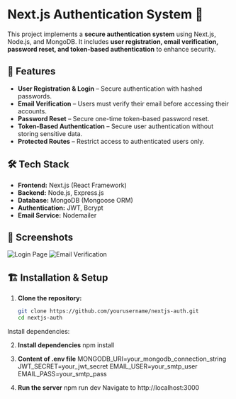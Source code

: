 # **Next.js Authentication System 🔐**

This project implements a **secure authentication system** using Next.js, Node.js, and MongoDB. It includes **user registration, email verification, password reset, and token-based authentication** to enhance security.

## 🚀 **Features**
- **User Registration & Login** – Secure authentication with hashed passwords.
- **Email Verification** – Users must verify their email before accessing their accounts.
- **Password Reset** – Secure one-time token-based password reset.
- **Token-Based Authentication** – Secure user authentication without storing sensitive data.
- **Protected Routes** – Restrict access to authenticated users only.

## 🛠 **Tech Stack**
- **Frontend:** Next.js (React Framework)
- **Backend:** Node.js, Express.js
- **Database:** MongoDB (Mongoose ORM)
- **Authentication:** JWT, Bcrypt
- **Email Service:** Nodemailer

## 📸 **Screenshots**
![Login Page](./screenshots/login.png)
![Email Verification](./screenshots/verify-email.png)

## 🏗 **Installation & Setup**
1. **Clone the repository:**
   ```sh
   git clone https://github.com/yourusername/nextjs-auth.git
   cd nextjs-auth
Install dependencies:

2. **Install dependencies**
  npm install

3. **Content of .env file**
MONGODB_URI=your_mongodb_connection_string
JWT_SECRET=your_jwt_secret
EMAIL_USER=your_smtp_user
EMAIL_PASS=your_smtp_pass

4. **Run the server**
npm run dev
Navigate to http://localhost:3000
